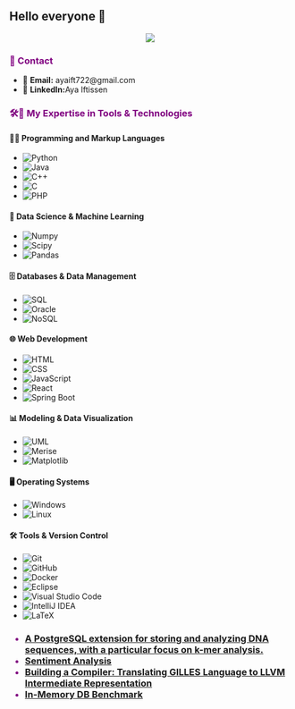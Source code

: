 ## Hello everyone 👋

<!This file is dubbed from --https://github.com/DenverCoder1/DenverCoder1/blob/main/README.md-->

<p align="center">
  <!-- Typing SVG by DenverCoder1 - https://github.com/DenverCoder1/readme-typing-svg -->
  <a href="https://github.com/gkrampah/readme-typing-svg">
    <img src="https://readme-typing-svg.demolab.com?font=Fira+Code&duration=2000&pause=500&color=800080&width=435&height=53&separator=%3C&lines=I+am+a+Computer+Science+Student" />
  </a>
</p>

<h3 style="color: purple;">💬 Contact</h3>
<ul>
  <li>📧 <B>Email:</B> ayaift722@gmail.com</li>
  <li>🔗 <B>LinkedIn:</B>Aya Iftissen</li>
</ul>

<h3 style="color: purple;">🛠️🧰 My Expertise in Tools & Technologies</h3>

#### 👨‍💻 Programming and Markup Languages
- ![Python](https://img.shields.io/badge/Python-14354C.svg?logo=python&logoColor=white)
- ![Java](https://img.shields.io/badge/Java-007396.svg?logo=java&logoColor=white)
- ![C++](https://custom-icon-badges.demolab.com/badge/C++-9C033A.svg?logo=cpp2&logoColor=white)
- ![C](https://img.shields.io/badge/C-00599C.svg?logo=c&logoColor=white)
- ![PHP](https://img.shields.io/badge/PHP-777BB4.svg?logo=php&logoColor=white)

#### 🧰 Data Science & Machine Learning
- ![Numpy](https://img.shields.io/badge/Numpy-013243.svg?logo=numpy&logoColor=white)
- ![Scipy](https://img.shields.io/badge/Scipy-8B8B7A.svg?logo=scipy&logoColor=white)
- ![Pandas](https://img.shields.io/badge/Pandas-150458.svg?logo=pandas&logoColor=white)

#### 🗄️ Databases & Data Management
- ![SQL](https://custom-icon-badges.demolab.com/badge/SQL-025E8C.svg?logo=database&logoColor=white)
- ![Oracle](https://img.shields.io/badge/Oracle-F80000.svg?logo=oracle&logoColor=white)
- ![NoSQL](https://img.shields.io/badge/NoSQL-5A5B5C.svg?logo=nosql&logoColor=white)

#### 🌐 Web Development
- ![HTML](https://img.shields.io/badge/HTML-E34F26.svg?logo=html5&logoColor=white)
- ![CSS](https://img.shields.io/badge/CSS-1572B6.svg?logo=css3&logoColor=white)
- ![JavaScript](https://img.shields.io/badge/JavaScript-F7DF1E.svg?logo=javascript&logoColor=black)
- ![React](https://img.shields.io/badge/React-61DAFB.svg?logo=react&logoColor=black)
- ![Spring Boot](https://img.shields.io/badge/Spring%20Boot-6DB33F.svg?logo=spring&logoColor=white)

#### 📊 Modeling & Data Visualization
- ![UML](https://img.shields.io/badge/UML-000000.svg?logo=uml&logoColor=white)
- ![Merise](https://img.shields.io/badge/Merise-66C2A6.svg?logo=merise&logoColor=white)
- ![Matplotlib](https://img.shields.io/badge/Matplotlib-FF7F0E.svg?logo=matplotlib&logoColor=white)

#### 🖥️ Operating Systems
- ![Windows](https://img.shields.io/badge/Windows-0078D4.svg?logo=windows&logoColor=white)
- ![Linux](https://img.shields.io/badge/Linux-FCC624.svg?logo=linux&logoColor=black)

#### 🛠️ Tools & Version Control
- ![Git](https://img.shields.io/badge/Git-F05033.svg?logo=git&logoColor=white)
- ![GitHub](https://img.shields.io/badge/GitHub-181717.svg?logo=github&logoColor=white)
- ![Docker](https://img.shields.io/badge/Docker-2496ED.svg?logo=docker&logoColor=white)
- ![Eclipse](https://img.shields.io/badge/Eclipse-2C2255.svg?logo=eclipse&logoColor=white)
- ![Visual Studio Code](https://img.shields.io/badge/Visual%20Studio%20Code-0078d7.svg?logo=visual-studio-code&logoColor=white)
- ![IntelliJ IDEA](https://img.shields.io/badge/IntelliJ%20IDEA-000000.svg?logo=intellij-idea&logoColor=white)
- ![LaTeX](https://img.shields.io/badge/LaTeX-008080.svg?logo=LaTeX&logoColor=white)

<h3 style="color: purple;"🔥 Projects </h2>
<p>
  <ul>
      <li><a href="https://github.com/sid2364/dna-sequences-pg-extension">A PostgreSQL extension for storing and analyzing DNA sequences, with a particular focus on k-mer analysis.</a></li>
      <li><a href="https://github.com/gkrampah/Sentiment-analysis">Sentiment Analysis</a></li>
      <li><a href="https://github.com/gkrampah/Building-a-Compiler-Translating-GILLES-Language-to-LLVM-Intermediate-Representation">Building a Compiler: Translating GILLES Language to LLVM Intermediate Representation</a></li>
      <li><a href="https://github.com/gkrampah/In-Memory_db_benchmark">In-Memory DB Benchmark</a></li>
  </ul>
</p>

  </ul>
<!--
**gkrampah/gkrampah** is a ✨ _special_ ✨ repository because its `README.md` (this file) appears on your GitHub profile.
NLP project of next text prediction
Here are some ideas to get you started:

- 🔭 I’m currently working on ...
- 🌱 I’m currently learning ...
- 👯 I’m looking to collaborate on ...
- 🤔 I’m looking for help with ...
- 💬 Ask me about ...
- 📫 How to reach me: ...
- 😄 Pronouns: ...
- ⚡ Fun fact: ...
-->
